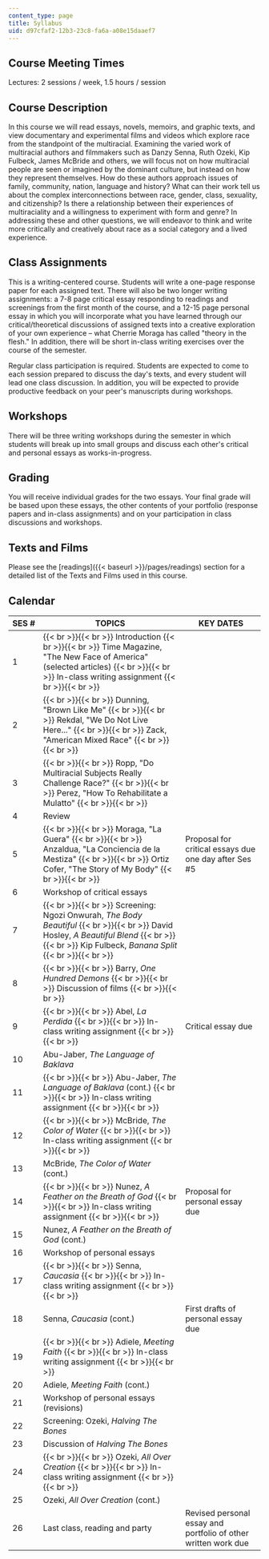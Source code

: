 ```yaml
---
content_type: page
title: Syllabus
uid: d97cfaf2-12b3-23c8-fa6a-a08e15daaef7
---
```


Course Meeting Times
--------------------

Lectures: 2 sessions / week, 1.5 hours / session

Course Description
------------------

In this course we will read essays, novels, memoirs, and graphic texts, and view documentary and experimental films and videos which explore race from the standpoint of the multiracial. Examining the varied work of multiracial authors and filmmakers such as Danzy Senna, Ruth Ozeki, Kip Fulbeck, James McBride and others, we will focus not on how multiracial people are seen or imagined by the dominant culture, but instead on how they represent themselves. How do these authors approach issues of family, community, nation, language and history? What can their work tell us about the complex interconnections between race, gender, class, sexuality, and citizenship? Is there a relationship between their experiences of multiraciality and a willingness to experiment with form and genre? In addressing these and other questions, we will endeavor to think and write more critically and creatively about race as a social category and a lived experience.

Class Assignments
-----------------

This is a writing-centered course. Students will write a one-page response paper for each assigned text. There will also be two longer writing assignments: a 7-8 page critical essay responding to readings and screenings from the first month of the course, and a 12-15 page personal essay in which you will incorporate what you have learned through our critical/theoretical discussions of assigned texts into a creative exploration of your own experience – what Cherrie Moraga has called "theory in the flesh." In addition, there will be short in-class writing exercises over the course of the semester.

Regular class participation is required. Students are expected to come to each session prepared to discuss the day's texts, and every student will lead one class discussion. In addition, you will be expected to provide productive feedback on your peer's manuscripts during workshops.

Workshops
---------

There will be three writing workshops during the semester in which students will break up into small groups and discuss each other's critical and personal essays as works-in-progress.

Grading
-------

You will receive individual grades for the two essays. Your final grade will be based upon these essays, the other contents of your portfolio (response papers and in-class assignments) and on your participation in class discussions and workshops.

Texts and Films
---------------

Please see the [readings]({{< baseurl >}}/pages/readings) section for a detailed list of the Texts and Films used in this course.

Calendar
--------

| SES # | TOPICS | KEY DATES |
| --- | --- | --- |
| 1 |  {{< br >}}{{< br >}} Introduction {{< br >}}{{< br >}} Time Magazine, "The New Face of America" (selected articles) {{< br >}}{{< br >}} In-class writing assignment {{< br >}}{{< br >}}  | &nbsp; |
| 2 |  {{< br >}}{{< br >}} Dunning, "Brown Like Me" {{< br >}}{{< br >}} Rekdal, "We Do Not Live Here..." {{< br >}}{{< br >}} Zack, "American Mixed Race" {{< br >}}{{< br >}}  | &nbsp; |
| 3 |  {{< br >}}{{< br >}} Ropp, "Do Multiracial Subjects Really Challenge Race?" {{< br >}}{{< br >}} Perez, "How To Rehabilitate a Mulatto" {{< br >}}{{< br >}}  | &nbsp; |
| 4 | Review | &nbsp; |
| 5 |  {{< br >}}{{< br >}} Moraga, "La Guera" {{< br >}}{{< br >}} Anzaldua, "La Conciencia de la Mestiza" {{< br >}}{{< br >}} Ortiz Cofer, "The Story of My Body" {{< br >}}{{< br >}}  | Proposal for critical essays due one day after Ses #5 |
| 6 | Workshop of critical essays | &nbsp; |
| 7 |  {{< br >}}{{< br >}} Screening: Ngozi Onwurah, _The Body Beautiful_ {{< br >}}{{< br >}} David Hosley, _A Beautiful Blend_ {{< br >}}{{< br >}} Kip Fulbeck, _Banana Split_ {{< br >}}{{< br >}}  | &nbsp; |
| 8 |  {{< br >}}{{< br >}} Barry, _One Hundred Demons_ {{< br >}}{{< br >}} Discussion of films {{< br >}}{{< br >}}  | &nbsp; |
| 9 |  {{< br >}}{{< br >}} Abel, _La Perdida_ {{< br >}}{{< br >}} In-class writing assignment {{< br >}}{{< br >}}  | Critical essay due |
| 10 | Abu-Jaber, _The Language of Baklava_ | &nbsp; |
| 11 |  {{< br >}}{{< br >}} Abu-Jaber, _The Language of Baklava_ (cont.) {{< br >}}{{< br >}} In-class writing assignment {{< br >}}{{< br >}}  | &nbsp; |
| 12 |  {{< br >}}{{< br >}} McBride, _The Color of Water_ {{< br >}}{{< br >}} In-class writing assignment {{< br >}}{{< br >}}  | &nbsp; |
| 13 | McBride, _The Color of Water_ (cont.) | &nbsp; |
| 14 |  {{< br >}}{{< br >}} Nunez, _A Feather on the Breath of God_ {{< br >}}{{< br >}} In-class writing assignment {{< br >}}{{< br >}}  | Proposal for personal essay due |
| 15 | Nunez, _A Feather on the Breath of God_ (cont.) | &nbsp; |
| 16 | Workshop of personal essays | &nbsp; |
| 17 |  {{< br >}}{{< br >}} Senna, _Caucasia_ {{< br >}}{{< br >}} In-class writing assignment {{< br >}}{{< br >}}  | &nbsp; |
| 18 | Senna, _Caucasia_ (cont.) | First drafts of personal essay due |
| 19 |  {{< br >}}{{< br >}} Adiele, _Meeting Faith_ {{< br >}}{{< br >}} In-class writing assignment {{< br >}}{{< br >}}  | &nbsp; |
| 20 | Adiele, _Meeting Faith_ (cont.) | &nbsp; |
| 21 | Workshop of personal essays (revisions) | &nbsp; |
| 22 | Screening: Ozeki, _Halving The Bones_ | &nbsp; |
| 23 | Discussion of _Halving The Bones_ | &nbsp; |
| 24 |  {{< br >}}{{< br >}} Ozeki, _All Over Creation_ {{< br >}}{{< br >}} In-class writing assignment {{< br >}}{{< br >}}  | &nbsp; |
| 25 | Ozeki, _All Over Creation_ (cont.) | &nbsp; |
| 26 | Last class, reading and party | Revised personal essay and portfolio of other written work due